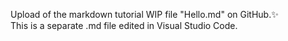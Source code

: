 Upload of the markdown tutorial WIP file "Hello.md" on GitHub.✨  
This is a separate .md file edited in Visual Studio Code.
